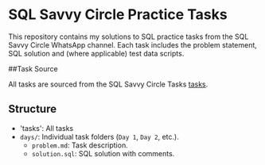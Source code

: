 # SQL Savvy Circle Practice Tasks

This repository contains my solutions to SQL practice tasks from the SQL Savvy Circle WhatsApp channel. 
Each task includes the problem statement, SQL solution and (where applicable) test data scripts.

##Task Source

All tasks are sourced from the SQL Savvy Circle Tasks [tasks](https://docs.google.com/document/d/11EA85FL-5zT2hBe--SY-gyG6JI3A-V-KQCHQAWCTstI/edit?tab=t.0).


## Structure
- 'tasks': All tasks
- `days/`: Individual task folders (`Day 1`, `Day 2`, etc.).
  - `problem.md`: Task description.
  - `solution.sql`: SQL solution with comments.
 


